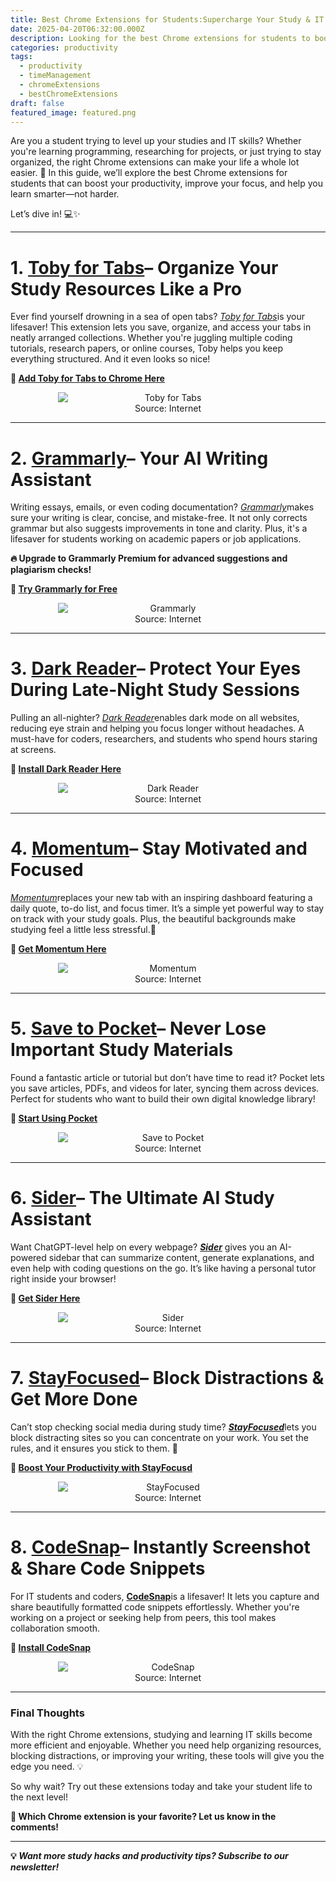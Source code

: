 ```yaml
---
title: Best Chrome Extensions for Students:Supercharge Your Study & IT Skills!
date: 2025-04-20T06:32:00.000Z
description: Looking for the best Chrome extensions for students to boost your study productivity and IT learning? 🎓 This guide covers top-rated tools that help you stay focused, organize tabs, improve writing, and even enhance coding skills—all right in your browser! Whether you're a tech student, a multitasker, or just want smarter study hacks, these free Chrome extensions will level up your learning in no time
categories: productivity
tags:
  - productivity
  - timeManagement
  - chromeExtensions
  - bestChromeExtensions
draft: false
featured_image: featured.png
---
```

Are you a student trying to level up your studies and IT skills? Whether you're learning programming, researching for projects, or just trying to stay organized, the right Chrome extensions can make your life a whole lot easier. 🚀 In this guide, we’ll explore the best Chrome extensions for students that can boost your productivity, improve your focus, and help you learn smarter—not harder.

Let’s dive in! 💻✨

---

# 1. [Toby for Tabs](https://chromewebstore.google.com/detail/toby-tab-management-tool/hddnkoipeenegfoeaoibdmnaalmgkpip?hl=en)– Organize Your Study Resources Like a Pro

Ever find yourself drowning in a sea of open tabs? [*Toby for Tabs*](https://chromewebstore.google.com/detail/toby-tab-management-tool/hddnkoipeenegfoeaoibdmnaalmgkpip?hl=en)is your lifesaver! This extension lets you save, organize, and access your tabs in neatly arranged collections. Whether you're juggling multiple coding tutorials, research papers, or online courses, Toby helps you keep everything structured. And it even looks so nice!

**🔗 [Add Toby for Tabs to Chrome Here](https://chromewebstore.google.com/detail/toby-tab-management-tool/hddnkoipeenegfoeaoibdmnaalmgkpip?hl=en)**
<div style="display: flex; flex-wrap: wrap; gap: 20px; justify-content: center;">

  <div style="flex: 1 1 200px; text-align: center;">
    <img src="https://lh3.googleusercontent.com/nEfleGJU7Ov0k9Y2TBglfdyUW065v6TECFbSEL9mpy2QR0XfxMr0kf7_WAOSHcVmKuK0X2PmVuGAJLeixIFOk71nMw=s1280-w1280-h800" alt="Toby for Tabs" style="max-width: 70%; height: auto; display: block; margin: 0 auto;" title="Source: Internet" />
    <figcaption>Source: Internet</figcaption>
  </div>

</div>

---

# 2. [Grammarly](https://www.grammarly.com/browser/chrome)– Your AI Writing Assistant

Writing essays, emails, or even coding documentation? [*Grammarly*](https://www.grammarly.com/browser/chrome)makes sure your writing is clear, concise, and mistake-free. It not only corrects grammar but also suggests improvements in tone and clarity. Plus, it's a lifesaver for students working on academic papers or job applications.

**🔥 Upgrade to Grammarly Premium for advanced suggestions and plagiarism checks!**

**🔗 [Try Grammarly for Free](https://www.grammarly.com/browser/chrome)**
<div style="display: flex; flex-wrap: wrap; gap: 20px; justify-content: center;">

  <div style="flex: 1 1 200px; text-align: center;">
    <img src="https://lh3.googleusercontent.com/qFKRU4KYyFDCAKYLsm63-QfaK1NsAlqU8vo1EYQ66mc7dohyOOgGfg_vOq9mKj_mTMlOHl9MMa9Y8Wsn5gSwVvdW7s8=s1280-w1280-h800" alt="Grammarly" style="max-width: 70%; height: auto; display: block; margin: 0 auto;" title="Source: Internet" />
    <figcaption>Source: Internet</figcaption>
  </div>

</div>

---

# 3. [Dark Reader](https://chromewebstore.google.com/detail/dark-reader/eimadpbcbfnmbkopoojfekhnkhdbieeh)– Protect Your Eyes During Late-Night Study Sessions

Pulling an all-nighter? [*Dark Reader*](https://chromewebstore.google.com/detail/dark-reader/eimadpbcbfnmbkopoojfekhnkhdbieeh)enables dark mode on all websites, reducing eye strain and helping you focus longer without headaches. A must-have for coders, researchers, and students who spend hours staring at screens.

**🔗 [Install Dark Reader Here](https://chromewebstore.google.com/detail/dark-reader/eimadpbcbfnmbkopoojfekhnkhdbieeh)**
<div style="display: flex; flex-wrap: wrap; gap: 20px; justify-content: center;">

  <div style="flex: 1 1 200px; text-align: center;">
    <img src="https://lh3.googleusercontent.com/2_eQJ8fW_h0bD1VYMHL0kwK8_9FEAIT6qZuZzDj5o0UBfW0Nvt4pR0Yrgi5VArfeHthbvtDIa-Idpbkk4u3WvzKhrA=s1280-w1280-h800" alt="Dark Reader" style="max-width: 70%; height: auto; display: block; margin: 0 auto;" title="Source: Internet" />
    <figcaption>Source: Internet</figcaption>
  </div>

</div>

---

# 4. [Momentum](https://momentumdash.com/)– Stay Motivated and Focused

[*Momentum*](https://momentumdash.com/)replaces your new tab with an inspiring dashboard featuring a daily quote, to-do list, and focus timer. It’s a simple yet powerful way to stay on track with your study goals. Plus, the beautiful backgrounds make studying feel a little less stressful.🌿

**🔗 [Get Momentum Here](https://momentumdash.com/)**
<div style="display: flex; flex-wrap: wrap; gap: 20px; justify-content: center;">

  <div style="flex: 1 1 200px; text-align: center;">
    <img src="https://momentumdash.com/img/home/hero/2.jpg" alt="Momentum" style="max-width: 70%; height: auto; display: block; margin: 0 auto;" title="Source: Internet" />
    <figcaption>Source: Internet</figcaption>
  </div>

</div>

---

# 5. [Save to Pocket](https://getpocket.com/add?_gl=1*yqn4we*_ga*MTczODExNTk2LjE3NDM2OTU2MTE.*_ga_2VC139B3XV*MTc0MzY5NTYxMS4xLjEuMTc0MzY5NTYyMS4wLjAuMA..)– Never Lose Important Study Materials

Found a fantastic article or tutorial but don’t have time to read it? Pocket lets you save articles, PDFs, and videos for later, syncing them across devices. Perfect for students who want to build their own digital knowledge library!

**🔗 [Start Using Pocket](https://getpocket.com/add?_gl=1*yqn4we*_ga*MTczODExNTk2LjE3NDM2OTU2MTE.*_ga_2VC139B3XV*MTc0MzY5NTYxMS4xLjEuMTc0MzY5NTYyMS4wLjAuMA..)**
<div style="display: flex; flex-wrap: wrap; gap: 20px; justify-content: center;">

  <div style="flex: 1 1 200px; text-align: center;">
    <img src="https://assets-prod.sumo.prod.webservices.mozgcp.net/media/uploads/gallery/images/2023-09-09-19-46-31-26d62d.png" alt="Save to Pocket" style="max-width: 70%; height: auto; display: block; margin: 0 auto;" title="Source: Internet" />
    <figcaption>Source: Internet</figcaption>
  </div>

</div>

---

# 6. [Sider](https://sider.trackdesk.com/sign-up?referralAccountId=7d5ec859-8dd2-4257-b73b-30ab07a55cbd)– The Ultimate AI Study Assistant

Want ChatGPT-level help on every webpage? **[*Sider*](https://sider.trackdesk.com/sign-up?referralAccountId=7d5ec859-8dd2-4257-b73b-30ab07a55cbd)** gives you an AI-powered sidebar that can summarize content, generate explanations, and even help with coding questions on the go. It’s like having a personal tutor right inside your browser!

**🔗 [Get Sider Here](https://sider.trackdesk.com/sign-up?referralAccountId=7d5ec859-8dd2-4257-b73b-30ab07a55cbd)**
<div style="display: flex; flex-wrap: wrap; gap: 20px; justify-content: center;">

  <div style="flex: 1 1 200px; text-align: center;">
    <img src="https://lh3.googleusercontent.com/SSBW--Wxuec51LqAmdLMLngqUJduyovXZhlG5uK3xv0YHP2VLTeMAHNcCaE4Ubb-WLULcW31t0RJp2Nhvzo96jpGzCc=s1280-w1280-h800" alt="Sider" style="max-width: 70%; height: auto; display: block; margin: 0 auto;" title="Source: Internet" />
    <figcaption>Source: Internet</figcaption>
  </div>

</div>

---

# 7. [StayFocused](https://chromewebstore.google.com/detail/stay-focused/nhoiajdbcfmpddgakbhjljacldalbfdo?utm_source=google&utm_medium=cpc&gad_source=1&gbraid=0AAAAA--k5vi3G-q8UBVdjyD_Pz8pV1p8w&gclid=Cj0KCQjw782_BhDjARIsABTv_JD0vK9f-yoW2eVYANNO-6g7BBuAvUTO-8e2ktdqmU3FOiGBjGTpGrsaAoKyEALw_wcB&pli=1)– Block Distractions & Get More Done

Can’t stop checking social media during study time? [***StayFocused***](https://chromewebstore.google.com/detail/stay-focused/nhoiajdbcfmpddgakbhjljacldalbfdo?utm_source=google&utm_medium=cpc&gad_source=1&gbraid=0AAAAA--k5vi3G-q8UBVdjyD_Pz8pV1p8w&gclid=Cj0KCQjw782_BhDjARIsABTv_JD0vK9f-yoW2eVYANNO-6g7BBuAvUTO-8e2ktdqmU3FOiGBjGTpGrsaAoKyEALw_wcB&pli=1)lets you block distracting sites so you can concentrate on your work. You set the rules, and it ensures you stick to them. 🚀

**🔗 [Boost Your Productivity with StayFocusd](https://chromewebstore.google.com/detail/stay-focused/nhoiajdbcfmpddgakbhjljacldalbfdo?utm_source=google&utm_medium=cpc&gad_source=1&gbraid=0AAAAA--k5vi3G-q8UBVdjyD_Pz8pV1p8w&gclid=Cj0KCQjw782_BhDjARIsABTv_JD0vK9f-yoW2eVYANNO-6g7BBuAvUTO-8e2ktdqmU3FOiGBjGTpGrsaAoKyEALw_wcB&pli=1)**
<div style="display: flex; flex-wrap: wrap; gap: 20px; justify-content: center;">

  <div style="flex: 1 1 200px; text-align: center;">
    <img src="https://lh3.googleusercontent.com/itAWtNmy_lUZAk3ZtijKwOeZgsuVebktQhM1URkiPbxi4cWoRhsqWOFPP6SCyqtOmIC8BRfTkvepequCm5K6r4BOUZk=s1280-w1280-h800" alt="StayFocused" style="max-width: 70%; height: auto; display: block; margin: 0 auto;" title="Source: Internet" />
    <figcaption>Source: Internet</figcaption>
  </div>

</div>

---

# 8. [CodeSnap](https://chromewebstore.google.com/detail/codesnap-share-code-snipp/nnehbaiebnpfdijoohkonkhjnbjaajeg?hl=en)– Instantly Screenshot & Share Code Snippets

For IT students and coders, [**CodeSnap**](https://chromewebstore.google.com/detail/codesnap-share-code-snipp/nnehbaiebnpfdijoohkonkhjnbjaajeg?hl=en)is a lifesaver! It lets you capture and share beautifully formatted code snippets effortlessly. Whether you're working on a project or seeking help from peers, this tool makes collaboration smooth.

**🔗 [Install CodeSnap](https://chromewebstore.google.com/detail/codesnap-share-code-snipp/nnehbaiebnpfdijoohkonkhjnbjaajeg?hl=en)**
<div style="display: flex; flex-wrap: wrap; gap: 20px; justify-content: center;">

  <div style="flex: 1 1 200px; text-align: center;">
    <img src="https://lh3.googleusercontent.com/eswBO71I8QewQLrSdRvapfGGru01JQNnqY2jDmTKjzxilSOGc_bmwcfD-T9uJP30IE5ZP-mYFJOzWtt3dqvIVEZ5Vwg=s1280-w1280-h800" alt="CodeSnap" style="max-width: 70%; height: auto; display: block; margin: 0 auto;" title="Source: Internet" />
    <figcaption>Source: Internet</figcaption>
  </div>

</div>

---

### **Final Thoughts**

With the right Chrome extensions, studying and learning IT skills become more efficient and enjoyable. Whether you need help organizing resources, blocking distractions, or improving your writing, these tools will give you the edge you need. 💡

So why wait? Try out these extensions today and take your student life to the next level!

**📌 Which Chrome extension is your favorite? Let us know in the comments!**

---

**💡 *Want more study hacks and productivity tips? Subscribe to our newsletter!***

